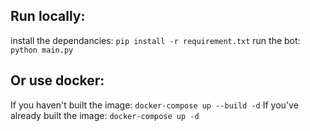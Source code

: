 ## Run locally:
install the dependancies:
`pip install -r requirement.txt`
run the bot:
`python main.py`
## Or use docker:
If you haven't built the image:
`docker-compose up --build -d`
If you've already built the image:
`docker-compose up -d`